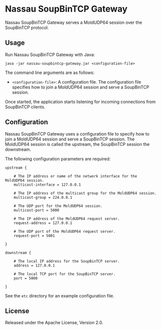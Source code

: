 # Nassau SoupBinTCP Gateway

Nassau SoupBinTCP Gateway serves a MoldUDP64 session over the SoupBinTCP
protocol.

## Usage

Run Nassau SoupBinTCP Gateway with Java:

```
java -jar nassau-soupbintcp-gateway.jar <configuration-file>
```

The command line arguments are as follows:

- `<configuration-file>`: A configuration file. The configuration file
  specifies how to join a MoldUDP64 session and serve a SoupBinTCP session.

Once started, the application starts listening for incoming connections from
SoupBinTCP clients.

## Configuration

Nassau SoupBinTCP Gateway uses a configuration file to specify how to join a
MoldUDP64 session and serve a SoupBinTCP session. The MoldUDP64 session is
called the upstream, the SoupBinTCP session the downstream.

The following configuration parameters are required:

```
upstream {

    # The IP address or name of the network interface for the MoldUDP64 session.
    multicast-interface = 127.0.0.1

    # The IP address of the multicast group for the MoldUDP64 session.
    multicast-group = 224.0.0.1

    # The UDP port for the MoldUDP64 session.
    multicast-port = 5000

    # The IP address of the MoldUDP64 request server.
    request-address = 127.0.0.1

    # The UDP port of the MoldUDP64 request server.
    request-port = 5001

}

downstream {

    # The local IP address for the SoupBinTCP server.
    address = 127.0.0.1

    # The local TCP port for the SoupBinTCP server.
    port = 5000

}
```

See the `etc` directory for an example configuration file.

## License

Released under the Apache License, Version 2.0.
